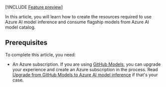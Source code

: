 [!INCLUDE [Feature preview](../../../../ai-studio/includes/feature-preview.md)]

In this article, you will learn how to create the resources required to use Azure AI model inference and consume flagship models from Azure AI model catalog.

## Prerequisites

To complete this article, you need:

* An Azure subscription. If you are using [GitHub Models](https://docs.github.com/en/github-models/), you can upgrade your experience and create an Azure subscription in the process. Read [Upgrade from GitHub Models to Azure AI model inference](../../how-to/quickstart-github-models.md) if that's your case.